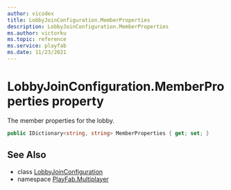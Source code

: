 ```yaml
---
author: vicodex
title: LobbyJoinConfiguration.MemberProperties
description: LobbyJoinConfiguration.MemberProperties
ms.author: victorku
ms.topic: reference
ms.service: playfab
ms.date: 11/23/2021
---
```


# LobbyJoinConfiguration.MemberProperties property

The member properties for the lobby.

```csharp
public IDictionary<string, string> MemberProperties { get; set; }
```

## See Also

* class [LobbyJoinConfiguration](../LobbyJoinConfiguration.md)
* namespace [PlayFab.Multiplayer](../../PlayFabMultiplayerSDK.md)

